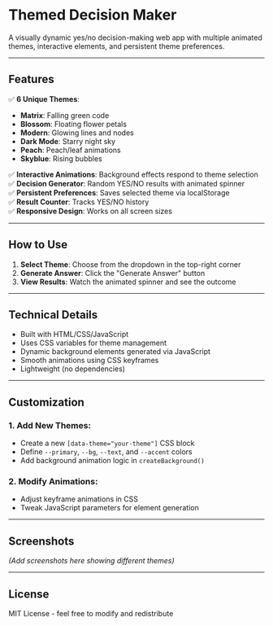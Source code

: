 # Themed Decision Maker

A visually dynamic yes/no decision-making web app with multiple animated themes, interactive elements, and persistent theme preferences.

---

## Features

✅ **6 Unique Themes**:
- **Matrix**: Falling green code  
- **Blossom**: Floating flower petals  
- **Modern**: Glowing lines and nodes  
- **Dark Mode**: Starry night sky  
- **Peach**: Peach/leaf animations  
- **Skyblue**: Rising bubbles  

✅ **Interactive Animations**: Background effects respond to theme selection  
✅ **Decision Generator**: Random YES/NO results with animated spinner  
✅ **Persistent Preferences**: Saves selected theme via localStorage  
✅ **Result Counter**: Tracks YES/NO history  
✅ **Responsive Design**: Works on all screen sizes  

---

## How to Use

1. **Select Theme**: Choose from the dropdown in the top-right corner  
2. **Generate Answer**: Click the "Generate Answer" button  
3. **View Results**: Watch the animated spinner and see the outcome  

---

## Technical Details

- Built with HTML/CSS/JavaScript  
- Uses CSS variables for theme management  
- Dynamic background elements generated via JavaScript  
- Smooth animations using CSS keyframes  
- Lightweight (no dependencies)  

---

## Customization

### 1. Add New Themes:
   - Create a new `[data-theme="your-theme"]` CSS block  
   - Define `--primary`, `--bg`, `--text`, and `--accent` colors  
   - Add background animation logic in `createBackground()`  

### 2. Modify Animations:
   - Adjust keyframe animations in CSS  
   - Tweak JavaScript parameters for element generation  

---

## Screenshots

*(Add screenshots here showing different themes)*  

---

## License

MIT License - feel free to modify and redistribute
